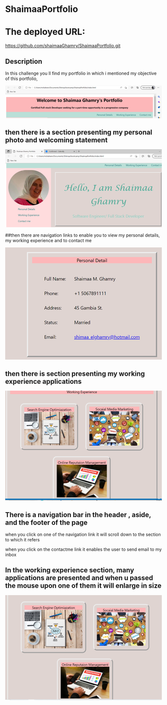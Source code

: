 # ShaimaaPortfolio

# The deployed URL:
https://github.com/shaimaaGhamry/ShaimaaPortfolio.git

## Description
In this challenge you ll find my portfolio in which i mentioned my objective of this portfolio,

![MyScreenShot](assets/ScreenShots/objective.png)



 ## then there is a section presenting my personal photo and welcoming statement

 ![MyScreenShot](assets/ScreenShots/WElcome.png)



 ##then there are navigation links to enable you to view my personal details, my working experience and to contact me

![MyScreenShot](assets/ScreenShots/personaldetails.png)



## then there is section presenting my working experience applications

![MyScreenShot](assets/ScreenShots/workingapplications.png)


## There is a navigation bar in the header , aside, and the footer of the page

when you click on one of the navigation link it will scroll down to the section to which it refers

when you click on the contactme link it enables the user to send email to my inbox


## In the working experience section, many applications are presented and when u passed the mouse upon one of them it will enlarge in size
 ![MyScreenShot](assets/ScreenShots/enlarge.png)
